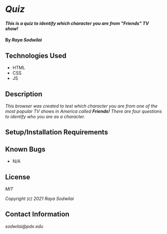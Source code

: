 # _Quiz_

#### _This is a quiz to identify which character you are from "Friends" TV show!_

#### By _**Raya Sodwilai**_

## Technologies Used

* HTML
* CSS
* JS

## Description

_This browser was created to test which character you are from one of the most popular TV shows in America called _**Friends!**_ There are four questions to identify who you are as a character._

## Setup/Installation Requirements

## Known Bugs

* N/A

## License

_MIT_

_Copyright (c) 2021 Raya Sodwilai_

## Contact Information

_sodwilai@pdx.edu_
